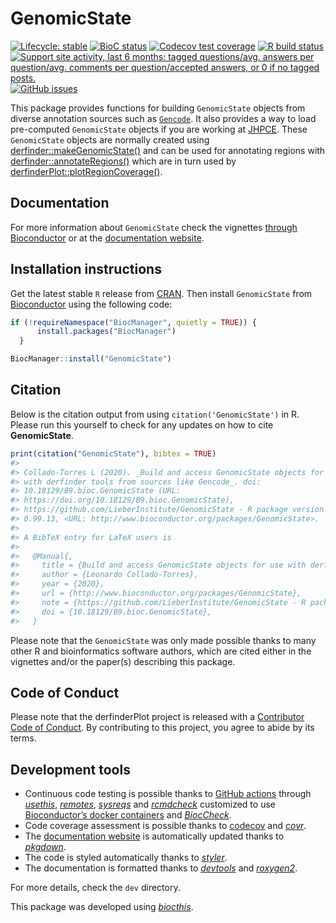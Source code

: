 
<!-- README.md is generated from README.Rmd. Please edit that file -->

# GenomicState

<!-- badges: start -->

[![Lifecycle:
stable](https://img.shields.io/badge/lifecycle-stable-brightgreen.svg)](https://www.tidyverse.org/lifecycle/#stable)
[![BioC
status](http://bioconductor.org/images/shields/availability/all.svg)](http://bioconductor.org/packages/release/data/annotation/html/GenomicState.html#archives)
[![Codecov test
coverage](https://codecov.io/gh/LieberInstitute/GenomicState/branch/master/graph/badge.svg)](https://codecov.io/gh/LieberInstitute/GenomicState?branch=master)
[![R build
status](https://github.com/LieberInstitute/GenomicState/workflows/R-CMD-check-bioc/badge.svg)](https://github.com/LieberInstitute/GenomicState/actions)
[![Support site activity, last 6 months: tagged questions/avg. answers
per question/avg. comments per question/accepted answers, or 0 if no
tagged
posts.](http://www.bioconductor.org/shields/posts/GenomicState.svg)](https://support.bioconductor.org/t/GenomicState/)
[![GitHub
issues](https://img.shields.io/github/issues/LieberInstitute/GenomicState)](https://github.com/LieberInstitute/GenomicState/issues)
<!-- badges: end -->

This package provides functions for building `GenomicState` objects from
diverse annotation sources such as
[`Gencode`](https://www.gencodegenes.org/human/releases.html). It also
provides a way to load pre-computed `GenomicState` objects if you are
working at [JHPCE](https://jhpce.jhu.edu/). These `GenomicState` objects
are normally created using
[derfinder::makeGenomicState()](http://lcolladotor.github.io/derfinder/reference/makeGenomicState.html)
and can be used for annotating regions with
[derfinder::annotateRegions()](http://lcolladotor.github.io/derfinder/reference/annotateRegions.html)
which are in turn used by
[derfinderPlot::plotRegionCoverage()](http://leekgroup.github.io/derfinderPlot/reference/plotRegionCoverage.html).

## Documentation

For more information about `GenomicState` check the vignettes [through
Bioconductor](http://bioconductor.org/packages/GenomicState) or at the
[documentation website](http://lieberinstitute.github.io/GenomicState).

## Installation instructions

Get the latest stable `R` release from
[CRAN](http://cran.r-project.org/). Then install `GenomicState` from
[Bioconductor](http://bioconductor.org/) using the following code:

``` r
if (!requireNamespace("BiocManager", quietly = TRUE)) {
      install.packages("BiocManager")
  }

BiocManager::install("GenomicState")
```

## Citation

Below is the citation output from using `citation('GenomicState')` in R.
Please run this yourself to check for any updates on how to cite
**GenomicState**.

``` r
print(citation("GenomicState"), bibtex = TRUE)
#> 
#> Collado-Torres L (2020). _Build and access GenomicState objects for use
#> with derfinder tools from sources like Gencode_. doi:
#> 10.18129/B9.bioc.GenomicState (URL:
#> https://doi.org/10.18129/B9.bioc.GenomicState),
#> https://github.com/LieberInstitute/GenomicState - R package version
#> 0.99.13, <URL: http://www.bioconductor.org/packages/GenomicState>.
#> 
#> A BibTeX entry for LaTeX users is
#> 
#>   @Manual{,
#>     title = {Build and access GenomicState objects for use with derfinder tools from sources like Gencode},
#>     author = {Leonardo Collado-Torres},
#>     year = {2020},
#>     url = {http://www.bioconductor.org/packages/GenomicState},
#>     note = {https://github.com/LieberInstitute/GenomicState - R package version 0.99.13},
#>     doi = {10.18129/B9.bioc.GenomicState},
#>   }
```

Please note that the `GenomicState` was only made possible thanks to
many other R and bioinformatics software authors, which are cited either
in the vignettes and/or the paper(s) describing this package.

## Code of Conduct

Please note that the derfinderPlot project is released with a
[Contributor Code of
Conduct](https://contributor-covenant.org/version/2/0/CODE_OF_CONDUCT.html).
By contributing to this project, you agree to abide by its terms.

## Development tools

-   Continuous code testing is possible thanks to [GitHub
    actions](https://www.tidyverse.org/blog/2020/04/usethis-1-6-0/)
    through *[usethis](https://CRAN.R-project.org/package=usethis)*,
    *[remotes](https://CRAN.R-project.org/package=remotes)*,
    *[sysreqs](https://github.com/r-hub/sysreqs)* and
    *[rcmdcheck](https://CRAN.R-project.org/package=rcmdcheck)*
    customized to use [Bioconductor’s docker
    containers](https://www.bioconductor.org/help/docker/) and
    *[BiocCheck](https://bioconductor.org/packages/3.12/BiocCheck)*.
-   Code coverage assessment is possible thanks to
    [codecov](https://codecov.io/gh) and
    *[covr](https://CRAN.R-project.org/package=covr)*.
-   The [documentation
    website](http://lieberinstitute.github.io/GenomicState) is
    automatically updated thanks to
    *[pkgdown](https://CRAN.R-project.org/package=pkgdown)*.
-   The code is styled automatically thanks to
    *[styler](https://CRAN.R-project.org/package=styler)*.
-   The documentation is formatted thanks to
    *[devtools](https://CRAN.R-project.org/package=devtools)* and
    *[roxygen2](https://CRAN.R-project.org/package=roxygen2)*.

For more details, check the `dev` directory.

This package was developed using
*[biocthis](https://bioconductor.org/packages/3.12/biocthis)*.
